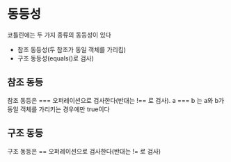 # 동등성
코틀린에는 두 가지 종류의 동등성이 있다   
- 참조 동등성(두 참조가 동일 객체를 가리킴)   
- 구조 동등성(equals()로 검사)
## 참조 동등
참조 동등은 ===	오퍼레이션으로 검사한다(반대는 !==	로 검사). a === b	는 a와 b가 동일 객체를 가리키는 경우에만 true이다
## 구조 동등
구조 동등은 ==	오퍼레이션으로 검사한다(반대는 !=	로 검사)
